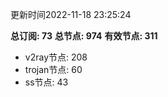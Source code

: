 更新时间2022-11-18 23:25:24

**总订阅: 73**
**总节点: 974**
**有效节点: 311**
- v2ray节点: 208
- trojan节点: 60
- ss节点: 43
